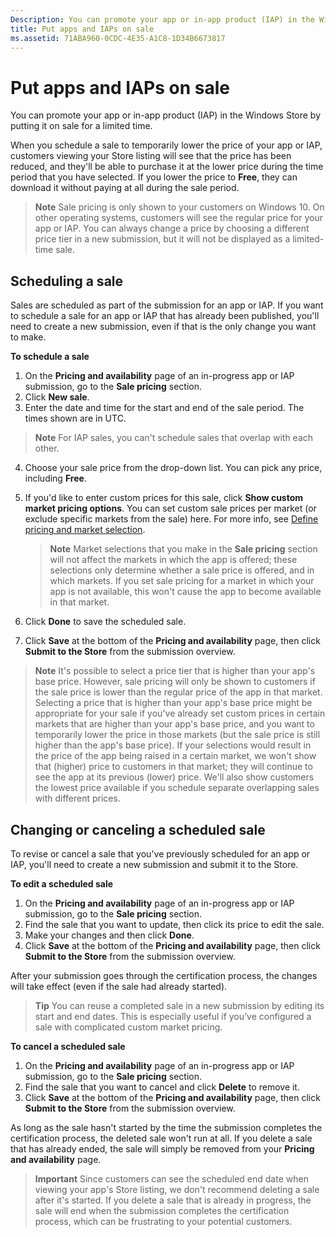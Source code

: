 ```yaml
---
Description: You can promote your app or in-app product (IAP) in the Windows Store by putting it on sale for a limited time.
title: Put apps and IAPs on sale
ms.assetid: 71ABA960-0CDC-4E35-A1C8-1D34B6673817
---
```


# Put apps and IAPs on sale


You can promote your app or in-app product (IAP) in the Windows Store by putting it on sale for a limited time.

When you schedule a sale to temporarily lower the price of your app or IAP, customers viewing your Store listing will see that the price has been reduced, and they'll be able to purchase it at the lower price during the time period that you have selected. If you lower the price to **Free**, they can download it without paying at all during the sale period.

> **Note**  Sale pricing is only shown to your customers on Windows 10. On other operating systems, customers will see the regular price for your app or IAP. You can always change a price by choosing a different price tier in a new submission, but it will not be displayed as a limited-time sale.

## Scheduling a sale


Sales are scheduled as part of the submission for an app or IAP. If you want to schedule a sale for an app or IAP that has already been published, you'll need to create a new submission, even if that is the only change you want to make.

**To schedule a sale**

1.  On the **Pricing and availability** page of an in-progress app or IAP submission, go to the **Sale pricing** section.
2.  Click **New sale**.
3.  Enter the date and time for the start and end of the sale period. The times shown are in UTC.

   > **Note**  For IAP sales, you can't schedule sales that overlap with each other.

4.  Choose your sale price from the drop-down list. You can pick any price, including **Free**.
5.  If you'd like to enter custom prices for this sale, click **Show custom market pricing options**. You can set custom sale prices per market (or exclude specific markets from the sale) here. For more info, see [Define pricing and market selection](define-pricing-and-market-selection.md).

    > **Note**  Market selections that you make in the **Sale pricing** section will not affect the markets in which the app is offered; these selections only determine whether a sale price is offered, and in which markets. If you set sale pricing for a market in which your app is not available, this won't cause the app to become available in that market.

6.  Click **Done** to save the scheduled sale.
7.  Click **Save** at the bottom of the **Pricing and availability** page, then click **Submit to the Store** from the submission overview.

> **Note**  It's possible to select a price tier that is higher than your app's base price. However, sale pricing will only be shown to customers if the sale price is lower than the regular price of the app in that market. Selecting a price that is higher than your app's base price might be appropriate for your sale if you've already set custom prices in certain markets that are higher than your app's base price, and you want to temporarily lower the price in those markets (but the sale price is still higher than the app's base price). If your selections would result in the price of the app being raised in a certain market, we won't show that (higher) price to customers in that market; they will continue to see the app at its previous (lower) price. We'll also show customers the lowest price available if you schedule separate overlapping sales with different prices.

## Changing or canceling a scheduled sale


To revise or cancel a sale that you've previously scheduled for an app or IAP, you'll need to create a new submission and submit it to the Store.

**To edit a scheduled sale**

1.  On the **Pricing and availability** page of an in-progress app or IAP submission, go to the **Sale pricing** section.
2.  Find the sale that you want to update, then click its price to edit the sale.
3.  Make your changes and then click **Done**.
4.  Click **Save** at the bottom of the **Pricing and availability** page, then click **Submit to the Store** from the submission overview.

After your submission goes through the certification process, the changes will take effect (even if the sale had already started).

> **Tip**  You can reuse a completed sale in a new submission by editing its start and end dates. This is especially useful if you’ve configured a sale with complicated custom market pricing.
 
**To cancel a scheduled sale**

1.  On the **Pricing and availability** page of an in-progress app or IAP submission, go to the **Sale pricing** section.
2.  Find the sale that you want to cancel and click **Delete** to remove it.
3.  Click **Save** at the bottom of the **Pricing and availability** page, then click **Submit to the Store** from the submission overview.

As long as the sale hasn't started by the time the submission completes the certification process, the deleted sale won't run at all. If you delete a sale that has already ended, the sale will simply be removed from your **Pricing and availability** page.

> **Important**   Since customers can see the scheduled end date when viewing your app's Store listing, we don't recommend deleting a sale after it's started. If you delete a sale that is already in progress, the sale will end when the submission completes the certification process, which can be frustrating to your potential customers.



<!--HONumber=Mar16_HO1-->


